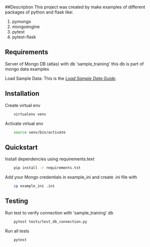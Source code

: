 ##Description
This project was created by make examples of different packages of python and flask
like:

1. pymongo
2. mongoengine
3. pytest
4. pytest-flask



## Requirements

Server of Mongo DB (atlas) with db 'sample_training' this db is part of 
mongo data examples

Load Sample Data:
This is the *[Load Sample Data Guide](https://docs.mongodb.com/charts/saas/tutorial/order-data/prerequisites-setup/)*.

## Installation

Create virtual env

```bash
    virtualenv venv
```

Activate virtual env

```bash 
    source venv/bin/activate
```

## Quickstart

Install dependencies using requirements.text

```bash
    pip install -r requirements.txt
```

Add your Mongo credentials in example_ini and create .ini file with

```bash
    cp example_ini .ini
```

## Testing

Run test to verify connection with 'sample_training' db

```bash
    pytest tests/test_db_connection.py
```
Run all tests

```bash
    pytest
```

